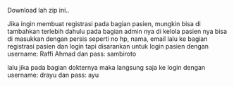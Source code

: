 Download lah zip ini..

Jika ingin membuat registrasi pada bagian pasien, mungkin bisa di tambahkan terlebih dahulu pada bagian admin nya di kelola pasien nya bisa di masukkan dengan persis seperti no hp, nama, email lalu ke bagian registrasi pasien dan login tapi disarankan untuk login pasien dengan username: Raffi Ahmad dan pass: sambiroto

lalu jika pada bagian dokternya maka langsung saja ke login dengan username: drayu dan pass: ayu

